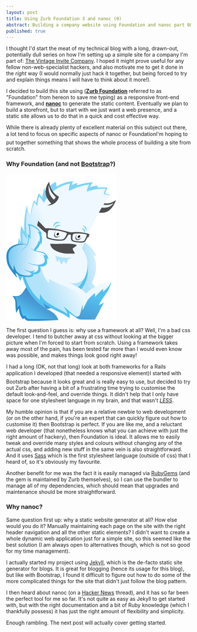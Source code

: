 ```yaml
---
layout: post
title: Using Zurb Foundation 3 and nanoc (0)
abstract: Building a company website using Foundation and nanoc part 0&#58; Introduction
published: true
---
```


I thought I'd start the meat of my technical blog with a long, drawn-out, potentially dull series on how I'm setting up a simple site for a company I'm part of: [The Vintage Invite Company](http://www.thevintageinvite.com). I hoped it might prove useful for any fellow non-web-specialist hackers, and also motivate me to get it done in the _right_ way (I would normally just hack it together, but being forced to try and explain things means I will have to think about it more!).

I decided to build this site using (**[Zurb Foundation](http://foundation.zurb.com/)** referred to as "Foundation" from hereon to save me typing) as a responsive front-end framework, and **[nanoc](http://nanoc.ws/)** to generate the static content. Eventually we plan to build a storefront, but to start with we just want a web presence, and a static site allows us to do that in a quick and cost effective way.

While there is already plenty of excellent material on this subject out there, a lot tend to focus on specific aspects of nanoc or Foundation&#151;I'm hoping to put together something that shows the whole process of building a site from scratch.

### Why Foundation (and not [Bootstrap](http://twitter.github.io/bootstrap/)?)

![Foundation 3](/asset/image/2013-05-16/zurb-yeti.png "Zurb zurb zurb, zurb's the word...")

The first question I guess is: why use a framework at all? Well, I'm a bad css developer. I tend to butcher away at css without looking at the bigger picture when I'm forced to start from scratch. Using a framework takes away most of the pain, has been tested far more than I would even know was possible, and makes things look good right away!

I had a long (OK, not that long) look at both frameworks for a Rails application I developed (that needed a responsive element)&#151;I started with Bootstrap because it looks great and is really easy to use, but decided to try out Zurb after having a bit of a frustrating time trying to customise the default look-and-feel, and override things. It didn't help that I only have space for one stylesheet language in my brain, and that wasn't *[LESS](http://lesscss.org/)*.

My humble opinion is that if you are a relative newbie to web development (or on the other hand, if you're an expert that can quickly figure out how to customise it) then Bootstrap is perfect. If you are like me, and a reluctant web developer (that nonetheless knows what you can achieve with just the right amount of hackery), then Foundation is ideal. It allows me to easily tweak and override many styles and colours without changing any of the actual css, and adding new stuff in the same vein is also straightforward. And it uses [Sass](http://sass-lang.com/) which is the first stylesheet language (outside of css) that I heard of, so it's obviously my favourite.

Another benefit for me was the fact it is easily managed via [RubyGems](http://rubygems.org/) (and the gem is maintained by Zurb themselves), so I can use the bundler to manage all of my dependencies, which should mean that upgrades and maintenance should be more straightforward.

### Why nanoc?

Same question first up: why a static website generator at all? How else would you do it? Manually maintaining each page on the site with the right header navigation and all the other static elements? I didn't want to create a whole dynamic web application just for a simple site, so this seemed like the best solution (I am always open to alternatives though, which is not so good for my time management).

I actually started my project using [Jekyll](https://github.com/mojombo/jekyll), which is the de-facto static site generator for blogs. It is great for blogging (hence its usage for this blog), but like with Bootstrap, I found it difficult to figure out how to do some of the more complicated things for the site that didn't just follow the blog pattern.

I then heard about nanoc (on a [Hacker News](http://news.ycombinator.com) thread), and it has so far been the perfect tool for me so far. It's not quite as easy as Jekyll to get started with, but with the right documentation and a bit of Ruby knowledge (which I thankfully possess) it has just the right amount of flexibility and simplicity.

Enough rambling. The next post will actually cover getting started.
